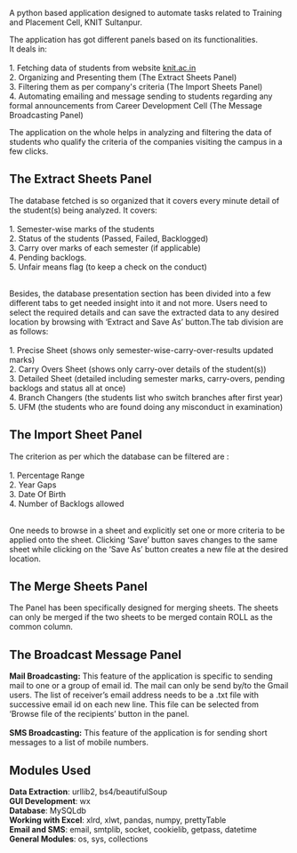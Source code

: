 A python based application designed to automate tasks related to Training and Placement Cell, KNIT Sultanpur. 

The application has got different panels based on its functionalities.</br>It deals in:</br></br>
      1. Fetching data of students from website <a href = "http://knit.ac.in/">knit.ac.in </a></br> 
      2. Organizing and Presenting them (The Extract Sheets Panel) </br>
      3. Filtering them as per company's criteria (The Import Sheets Panel)</br>
      4. Automating emailing and message sending to students regarding any formal announcements from Career Development Cell (The Message Broadcasting Panel) </br>     

The application on the whole helps in analyzing and filtering the data of students who qualify the criteria of the companies visiting the campus in a few clicks. </br> 


<h2>The Extract Sheets Panel</h2>
The database fetched is so organized that it covers every minute detail of the student(s) being analyzed. It covers:</br></br>
      1. Semester-wise marks of the students </br>
      2. Status of the students (Passed, Failed, Backlogged) </br>
      3. Carry over marks of each semester (if applicable) </br>
      4. Pending backlogs.</br>
      5. Unfair means flag (to keep a check on the conduct) 
      </br></br>
      
Besides, the database presentation section has been divided into a few different tabs to get needed insight into it and not more.
Users need to select the required details and can save the extracted data to any desired location
by browsing with ‘Extract and Save As’ button.The tab division are as follows:</br></br>
      1. Precise Sheet (shows only semester-wise-carry-over-results updated marks)</br>
      2. Carry Overs Sheet (shows only carry-over details of the student(s))</br>
      3. Detailed Sheet (detailed including semester marks, carry-overs, pending backlogs and status all at once)</br>
      4. Branch Changers (the students list who switch branches after first year)</br>
      5. UFM (the students who are found doing any misconduct in examination)</br>
      
<h2>The Import Sheet Panel</h2>
The criterion as per which the database can be filtered are : </br></br>
      1. Percentage Range</br>
      2. Year Gaps</br>
      3. Date Of Birth</br>
      4. Number of Backlogs allowed</br></br>
     
One needs to browse in a sheet and explicitly set one or more criteria to be applied onto the sheet.
Clicking ‘Save’ button saves changes to the same sheet while clicking on the ‘Save As’ button
creates a new file at the desired location.
      
<h2>The Merge Sheets Panel</h2>
The Panel has been specifically designed for merging sheets.
The sheets can only be merged if the two sheets to be merged contain ROLL as the common column.
<h2>The Broadcast Message Panel</h2>
<b>Mail Broadcasting:</b> This feature of the application is specific to sending mail to one or a group of
email id. The mail can only be send by/to the Gmail users.
The list of receiver’s email address needs to be a .txt file with successive email
id on each new line.
This file can be selected from ‘Browse file of the recipients’ button in the panel.</br></br>
<b>SMS Broadcasting:</b> This feature of the application is for sending short messages to a list of mobile
numbers.
 
<h2>Modules Used </h2>

<b>Data Extraction</b>: urllib2, bs4/beautifulSoup</br>
<b>GUI Development</b>: wx</br>
<b>Database</b>: MySQLdb</br>
<b>Working with Excel</b>: xlrd, xlwt, pandas, numpy, prettyTable</br>
<b>Email and SMS</b>: email, smtplib, socket, cookielib, getpass, datetime</br>
<b>General Modules</b>: os, sys, collections
